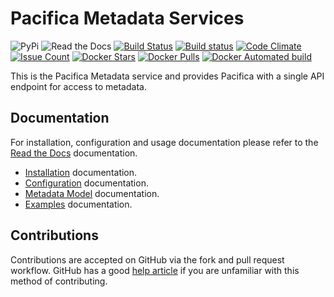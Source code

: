 # Pacifica Metadata Services
![PyPi](https://img.shields.io/pypi/v/pacifica-metadata.svg)
![Read the Docs](https://readthedocs.org/projects/pacifica-metadata/badge/?version=latest)
[![Build Status](https://travis-ci.org/pacifica/pacifica-metadata.svg?branch=master)](https://travis-ci.org/pacifica/pacifica-metadata)
[![Build status](https://ci.appveyor.com/api/projects/status/ekicw5d4yxfmq1x4?svg=true)](https://ci.appveyor.com/project/dmlb2000/pacifica-metadata)
[![Code Climate](https://codeclimate.com/github/pacifica/pacifica-metadata/badges/gpa.svg)](https://codeclimate.com/github/pacifica/pacifica-metadata)
[![Issue Count](https://codeclimate.com/github/pacifica/pacifica-metadata/badges/issue_count.svg)](https://codeclimate.com/github/pacifica/pacifica-metadata)
[![Docker Stars](https://img.shields.io/docker/stars/pacifica/metadata.svg?maxAge=2592000)](https://cloud.docker.com/swarm/pacifica/repository/docker/pacifica/metadata/general)
[![Docker Pulls](https://img.shields.io/docker/pulls/pacifica/metadata.svg?maxAge=2592000)](https://cloud.docker.com/swarm/pacifica/repository/docker/pacifica/metadata/general)
[![Docker Automated build](https://img.shields.io/docker/automated/pacifica/metadata.svg?maxAge=2592000)](https://cloud.docker.com/swarm/pacifica/repository/docker/pacifica/metadata/builds)

This is the Pacifica Metadata service and provides Pacifica with a single
API endpoint for access to metadata.


## Documentation

For installation, configuration and usage documentation please
refer to the [Read the Docs](https://pacifica-metadata.readthedocs.io)
documentation.

* [Installation](docs/installation.md) documentation.
* [Configuration](docs/configuration.md) documentation.
* [Metadata Model](docs/metadatamodel.md) documentation.
* [Examples](docs/exampleusage.md) documentation.


## Contributions

Contributions are accepted on GitHub via the fork and pull request workflow.
GitHub has a good [help article](https://help.github.com/articles/using-pull-requests/)
if you are unfamiliar with this method of contributing.
